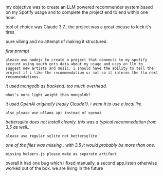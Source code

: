 my objective was to create an LLM powered recommender system based on my Spotify usage
and to complete the project end to end within one hour.

tool of choice was Claude 3.7.. the project was a great excuse to kick it's tires.

pure vibing and no attempt of making it structured.

_first prompt_
```
please use nodejs to create a project that connects to my spotify account using oauth gets data about my usage and uses an llm to suggest new artists and music. i should have the ability to tell the project if i like the recommendation or not so it informs the llm next recommendations.
```

_it used mongodb as backend. too much overhead._
```
what's more light weight than mongoldb?
```

_it used OpenAI originally (really Claude?). i want it to use a local llm._
```
also please use ollama api instead of openai
```

_bettersqlite does not install cleanly. this was a typical recommedation from 3.5 as well.._
```
please use regular sqlite not bettersqlite
```

_one of the files was missing.. with 3.5 it would probably be more than one._
```
missing helpers.js please make as separate artifact
```

overall it had one bug which i fixed manually, a second app.listen otherwise worked out of the box. we are living in the future